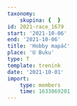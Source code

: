 ```yaml
---
taxonomy:
    skupina: {  }
id: 2021-race_1679
start: '2021-10-06'
end: '2021-10-06'
title: 'Hobby mapáč'
place: 'U Buku'
type: T
template: trenink
date: '2021-10-01'
import:
    type: members
    time: 1633069201
---
```


